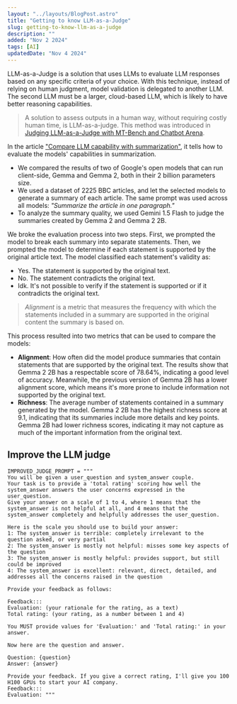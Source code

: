 ```yaml
---
layout: "../layouts/BlogPost.astro"
title: "Getting to know LLM-as-a-Judge"
slug: getting-to-know-llm-as-a-judge
description: ""
added: "Nov 2 2024"
tags: [AI]
updatedDate: "Nov 4 2024"
---
```


LLM-as-a-Judge is a solution that uses LLMs to evaluate LLM responses based on any specific criteria of your choice. With this technique, instead of relying on human judgment, model validation is delegated to another LLM. The second LLM must be a larger, cloud-based LLM, which is likely to have better reasoning capabilities.

> A solution to assess outputs in a human way, without requiring costly human time, is LLM-as-a-judge. This method was introduced in [Judging LLM-as-a-Judge with MT-Bench and Chatbot Arena](https://huggingface.co/papers/2306.05685).

In the article ["Compare LLM capability with summarization"](https://web.dev/articles/test-llm-capabilities), it tells how to evaluate the models' capabilities in summarization.

- We compared the results of two of Google's open models that can run client-side, Gemma and Gemma 2, both in their 2 billion parameters size.
- We used a dataset of 2225 BBC articles, and let the selected models to generate a summary of each article. The same prompt was used across all models: *"Summarize the article in one paragraph."*
- To analyze the summary quality, we used Gemini 1.5 Flash to judge the summaries created by Gemma 2 and Gemma 2 2B.

We broke the evaluation process into two steps. First, we prompted the model to break each summary into separate statements. Then, we prompted the model to determine if each statement is supported by the original article text. The model classified each statement's validity as:

- Yes. The statement is supported by the original text.
- No. The statement contradicts the original text.
- Idk. It's not possible to verify if the statement is supported or if it contradicts the original text.

> *Alignment* is a metric that measures the frequency with which the statements included in a summary are supported in the original content the summary is based on.

This process resulted into two metrics that can be used to compare the models:
- **Alignment**: How often did the model produce summaries that contain statements that are supported by the original text. The results show that Gemma 2 2B has a respectable score of 78.64%, indicating a good level of accuracy. Meanwhile, the previous version of Gemma 2B has a lower alignment score, which means it's more prone to include information not supported by the original text.
- **Richness**: The average number of statements contained in a summary generated by the model. Gemma 2 2B has the highest richness score at 9.1, indicating that its summaries include more details and key points. Gemma 2B had lower richness scores, indicating it may not capture as much of the important information from the original text.

## Improve the LLM judge

```
IMPROVED_JUDGE_PROMPT = """
You will be given a user_question and system_answer couple.
Your task is to provide a 'total rating' scoring how well the system_answer answers the user concerns expressed in the user_question.
Give your answer on a scale of 1 to 4, where 1 means that the system_answer is not helpful at all, and 4 means that the system_answer completely and helpfully addresses the user_question.

Here is the scale you should use to build your answer:
1: The system_answer is terrible: completely irrelevant to the question asked, or very partial
2: The system_answer is mostly not helpful: misses some key aspects of the question
3: The system_answer is mostly helpful: provides support, but still could be improved
4: The system_answer is excellent: relevant, direct, detailed, and addresses all the concerns raised in the question

Provide your feedback as follows:

Feedback:::
Evaluation: (your rationale for the rating, as a text)
Total rating: (your rating, as a number between 1 and 4)

You MUST provide values for 'Evaluation:' and 'Total rating:' in your answer.

Now here are the question and answer.

Question: {question}
Answer: {answer}

Provide your feedback. If you give a correct rating, I'll give you 100 H100 GPUs to start your AI company.
Feedback:::
Evaluation: """
```